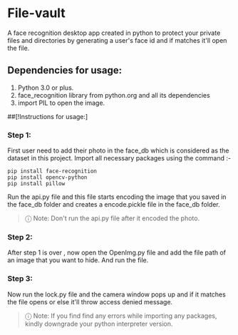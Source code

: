 # File-vault
A face recognition desktop app created in python to protect your private files and directories by generating a user's face id and if matches it'll open the file.

## Dependencies for usage:
  1. Python 3.0 or plus.
  2. face_recognition library from python.org and all its dependencies
  3. import PIL to open the image.

##[!Instructions for usage:]
 
 ### **Step 1:**
  First user need to add their photo in the face_db which is considered as the dataset in this project.
  Import all necessary packages using the command :-
  ```
  pip install face-recognition
  pip install opencv-python
  pip install pillow
  ```
  Run the api.py file and this file starts encoding the image that you saved in the face_db folder and creates a
  encode.pickle file in the face_db folder.
  > &#9432; Note:
  > Don't run the api.py file after it encoded the photo.
  
 ### **Step 2:**
   After step 1 is over , now open the OpenImg.py file and add the file path of an image that you want to
   hide. And run the file.  

### **Step 3:**  
   Now run the lock.py file and the camera window pops up and if it matches the file opens or else it'll throw access     denied message.
   
> &#9432; Note:
>  If you find find any errors while importing any packages, kindly downgrade your python interpreter version.
  
